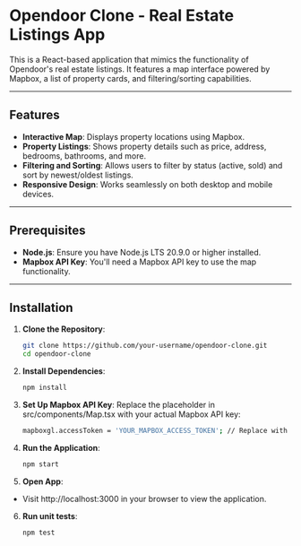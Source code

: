 # Opendoor Clone - Real Estate Listings App

This is a React-based application that mimics the functionality of Opendoor's real estate listings. It features a map interface powered by Mapbox, a list of property cards, and filtering/sorting capabilities.

---

## **Features**
- **Interactive Map**: Displays property locations using Mapbox.
- **Property Listings**: Shows property details such as price, address, bedrooms, bathrooms, and more.
- **Filtering and Sorting**: Allows users to filter by status (active, sold) and sort by newest/oldest listings.
- **Responsive Design**: Works seamlessly on both desktop and mobile devices.

---

## **Prerequisites**
- **Node.js**: Ensure you have Node.js LTS 20.9.0 or higher installed.
- **Mapbox API Key**: You'll need a Mapbox API key to use the map functionality.

---

## **Installation**

1. **Clone the Repository**:
   ```bash
   git clone https://github.com/your-username/opendoor-clone.git
   cd opendoor-clone

2. **Install Dependencies**:
    ```bash
    npm install

3. **Set Up Mapbox API Key**:
    Replace the placeholder in src/components/Map.tsx with your actual Mapbox API key:
    ```bash
    mapboxgl.accessToken = 'YOUR_MAPBOX_ACCESS_TOKEN'; // Replace with your Mapbox token

4. **Run the Application**:
    ```bash
    npm start

5. **Open App**:
- Visit http://localhost:3000 in your browser to view the application.

6. **Run unit tests**:
    ```bash
    npm test
